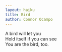 ```yaml
---
layout: haiku
title: Bird
author: Connor Ocampo
---
```


A bird will let you<br>
Hold itself if you can see<br>
You are the bird, too.<br>
